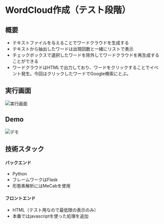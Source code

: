 # WordCloud作成（テスト段階）
## 概要
* テキストファイルを与えることでワードクラウドを生成する
* テキストから抽出したワードは出現回数と一緒にリストで表示
* チェックボックスで選択したワードを除外してワードクラウドを再生成することができる
* ワードクラウドはHTMLで出力しており、ワードをクリックすることでイベント発生。今回はクリックしたワードでGoogle検索にとぶ。
  
## 実行画面
![実行画面](https://github.com/user-attachments/assets/e3f4d4f2-ffab-48da-a349-13d197befe0d)

## Demo
![デモ](https://github.com/user-attachments/assets/46b33579-7b94-4869-b254-a6942c22abe5)

## 技術スタック
#### バックエンド
* Python
* フレームワークはFlask
* 形態素解析にはMeCabを使用
#### フロントエンド
* HTML（テスト用なので最低限の表示のみ）
* 本番ではjavascriptを使った処理を追加

